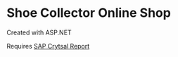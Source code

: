 # Shoe Collector Online Shop
Created with ASP.NET

Requires [SAP Crytsal Report](https://www.sap.com/sea/products/crystal-visual-studio.html)  
